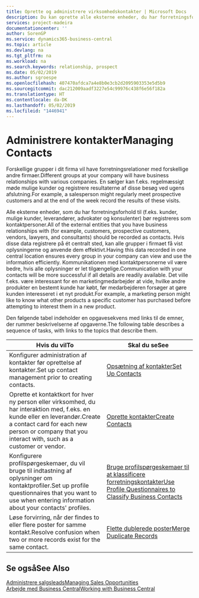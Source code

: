 ```yaml
---
title: Oprette og administrere virksomhedskontakter | Microsoft Docs
description: Du kan oprette alle eksterne enheder, du har forretningsforhold til (f.eks. kundeemner, debitorer, kreditorer og konsulenter) som kontaktpersoner.
services: project-madeira
documentationcenter: ''
author: SorenGP
ms.service: dynamics365-business-central
ms.topic: article
ms.devlang: na
ms.tgt_pltfrm: na
ms.workload: na
ms.search.keywords: relationship, prospect
ms.date: 05/02/2019
ms.author: sgroespe
ms.openlocfilehash: 407470afdca7a4e8b0e3cb2d2095903353e5d5b9
ms.sourcegitcommit: dac212009aadf3227e54c99976c438f6e56f182a
ms.translationtype: HT
ms.contentlocale: da-DK
ms.lasthandoff: 05/02/2019
ms.locfileid: "1446941"
---
```

# <a name="managing-contacts"></a><span data-ttu-id="dfd17-103">Administrere kontakter</span><span class="sxs-lookup"><span data-stu-id="dfd17-103">Managing Contacts</span></span>
<span data-ttu-id="dfd17-104">Forskellige grupper i dit firma vil have forretningsrelationer med forskellige andre firmaer.</span><span class="sxs-lookup"><span data-stu-id="dfd17-104">Different groups at your company will have business relationships with various companies.</span></span> <span data-ttu-id="dfd17-105">En sælger kan f.eks. regelmæssigt møde mulige kunder og registrere resultaterne af disse besøg ved ugens afslutning.</span><span class="sxs-lookup"><span data-stu-id="dfd17-105">For example, a salesperson might regularly meet prospective customers and at the end of the week record the results of these visits.</span></span>

<span data-ttu-id="dfd17-106">Alle eksterne enheder, som du har forretningsforhold til (f.eks. kunder, mulige kunder, leverandører, advokater og konsulenter) bør registreres som kontaktpersoner.</span><span class="sxs-lookup"><span data-stu-id="dfd17-106">All of the external entities that you have business relationships with (for example, customers, prospective customers, vendors, lawyers, and consultants) should be recorded as contacts.</span></span> <span data-ttu-id="dfd17-107">Hvis disse data registrere på ét centralt sted, kan alle grupper i firmaet få vist oplysningerne og anvende dem effektivt.</span><span class="sxs-lookup"><span data-stu-id="dfd17-107">Having this data recorded in one central location ensures every group in your company can view and use the information efficiently.</span></span> <span data-ttu-id="dfd17-108">Kommunikationen med kontaktpersonerne vil være bedre, hvis alle oplysninger er let tilgængelige.</span><span class="sxs-lookup"><span data-stu-id="dfd17-108">Communication with your contacts will be more successful if all details are readily available.</span></span> <span data-ttu-id="dfd17-109">Det ville f.eks. være interessant for en marketingmedarbejder at vide, hvilke andre produkter en bestemt kunde har købt, før medarbejderen forsøger at gøre kunden interesseret i et nyt produkt.</span><span class="sxs-lookup"><span data-stu-id="dfd17-109">For example, a marketing person might like to know what other products a specific customer has purchased before attempting to interest them in a new product.</span></span>

<span data-ttu-id="dfd17-110">Den følgende tabel indeholder en opgavesekvens med links til de emner, der rummer beskrivelserne af opgaverne.</span><span class="sxs-lookup"><span data-stu-id="dfd17-110">The following table describes a sequence of tasks, with links to the topics that describe them.</span></span>

| <span data-ttu-id="dfd17-111">Hvis du vil</span><span class="sxs-lookup"><span data-stu-id="dfd17-111">To</span></span> | <span data-ttu-id="dfd17-112">Skal du se</span><span class="sxs-lookup"><span data-stu-id="dfd17-112">See</span></span> |
| --- | --- |
| <span data-ttu-id="dfd17-113">Konfigurer administration af kontakter før oprettelse af kontakter.</span><span class="sxs-lookup"><span data-stu-id="dfd17-113">Set up contact management prior to creating contacts.</span></span> |[<span data-ttu-id="dfd17-114">Opsætning af kontakter</span><span class="sxs-lookup"><span data-stu-id="dfd17-114">Set Up Contacts</span></span>](marketing-setup-contacts.md) |
| <span data-ttu-id="dfd17-115">Oprette et kontaktkort for hver ny person eller virksomhed, du har interaktion med, f.eks. en kunde eller en leverandør.</span><span class="sxs-lookup"><span data-stu-id="dfd17-115">Create a contact card for each new person or company that you interact with, such as a customer or vendor.</span></span> |[<span data-ttu-id="dfd17-116">Oprette kontakter</span><span class="sxs-lookup"><span data-stu-id="dfd17-116">Create Contacts</span></span>](marketing-create-contact-companies.md) |
|<span data-ttu-id="dfd17-117">Konfigurere profilspørgeskemaer, du vil bruge til indtastning af oplysninger om kontaktprofiler.</span><span class="sxs-lookup"><span data-stu-id="dfd17-117">Set up profile questionnaires that you want to use when entering information about your contacts' profiles.</span></span>|[<span data-ttu-id="dfd17-118">Bruge profilspørgeskemaer til at klassificere forretningskontakter</span><span class="sxs-lookup"><span data-stu-id="dfd17-118">Use Profile Questionnaires to Classify Business Contacts</span></span>](marketing-create-contact-profile-questionnaire.md)|
|<span data-ttu-id="dfd17-119">Løse forvirring, når der findes to eller flere poster for samme kontakt.</span><span class="sxs-lookup"><span data-stu-id="dfd17-119">Resolve confusion when two or more records exist for the same contact.</span></span>|[<span data-ttu-id="dfd17-120">Flette dublerede poster</span><span class="sxs-lookup"><span data-stu-id="dfd17-120">Merge Duplicate Records</span></span>](sales-how-merge-duplicate-records.md)|

## <a name="see-also"></a><span data-ttu-id="dfd17-121">Se også</span><span class="sxs-lookup"><span data-stu-id="dfd17-121">See Also</span></span>
[<span data-ttu-id="dfd17-122">Administrere salgsleads</span><span class="sxs-lookup"><span data-stu-id="dfd17-122">Managing Sales Opportunities</span></span>](marketing-manage-sales-opportunities.md)  
[<span data-ttu-id="dfd17-123">Arbejde med Business Central</span><span class="sxs-lookup"><span data-stu-id="dfd17-123">Working with Business Central</span></span>](ui-work-product.md)  
